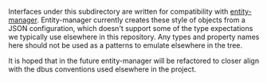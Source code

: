 Interfaces under this subdirectory are written for compatibility with
[entity-manager][entity-manager]. Entity-manager currently creates these style
of objects from a JSON configuration, which doesn't support some of the type
expectations we typically use elsewhere in this repository. Any types and
property names here should not be used as a patterns to emulate elsewhere in the
tree.

It is hoped that in the future entity-manager will be refactored to closer
align with the dbus conventions used elsewhere in the project.

[entity-manager]: https://github.com/openbmc/entity-manager

